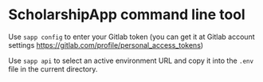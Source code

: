 # ScholarshipApp command line tool

Use `sapp config` to enter your Gitlab token (you can get it at Gitlab account settings https://gitlab.com/profile/personal_access_tokens)

Use `sapp api` to select an active environment URL and copy it into the `.env` file in the current directory.